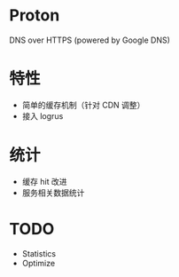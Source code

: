 # Proton

DNS over HTTPS (powered by Google DNS)


# 特性

* 简单的缓存机制（针对 CDN 调整）
* 接入 logrus

# 统计

* 缓存 hit 改进
* 服务相关数据统计

# TODO

* Statistics
* Optimize
